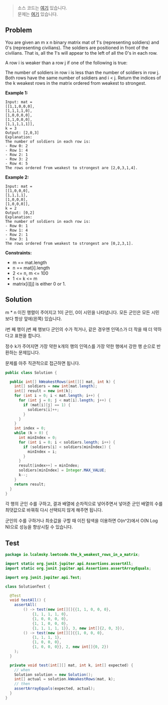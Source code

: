 > 소스 코드는 [여기](https://github.com/lcalmsky/leetcode/blob/master/src/main/java/io/lcalmsky/leetcode/the_k_weakest_rows_in_a_matrix/Solution.java) 있습니다.  
> 문제는 [여기](https://leetcode.com/problems/the-k-weakest-rows-in-a-matrix/) 있습니다.

## Problem

You are given an m x n binary matrix mat of 1's (representing soldiers) and 0's (representing civilians). The soldiers are positioned in front of the civilians. That is, all the 1's will appear to the left of all the 0's in each row.

A row i is weaker than a row j if one of the following is true:

The number of soldiers in row i is less than the number of soldiers in row j.
Both rows have the same number of soldiers and i < j.
Return the indices of the k weakest rows in the matrix ordered from weakest to strongest.

**Example 1:**
```text
Input: mat =
[[1,1,0,0,0],
[1,1,1,1,0],
[1,0,0,0,0],
[1,1,0,0,0],
[1,1,1,1,1]],
k = 3
Output: [2,0,3]
Explanation:
The number of soldiers in each row is:
- Row 0: 2
- Row 1: 4
- Row 2: 1
- Row 3: 2
- Row 4: 5
The rows ordered from weakest to strongest are [2,0,3,1,4].
```  
**Example 2:**
```text
Input: mat =
[[1,0,0,0],
[1,1,1,1],
[1,0,0,0],
[1,0,0,0]],
k = 2
Output: [0,2]
Explanation:
The number of soldiers in each row is:
- Row 0: 1
- Row 1: 4
- Row 2: 1
- Row 3: 1
The rows ordered from weakest to strongest are [0,2,3,1].
```

**Constraints:**

* m == mat.length
* n == mat[i].length
* 2 <= n, m <= 100
* 1 <= k <= m
* matrix[i][j] is either 0 or 1.

## Solution

m * n 이진 행렬이 주어지고 1이 군인, 0이 시민을 나타냅니다. 모든 군인은 모든 시민보다 항상 앞에(왼쪽) 있습니다.

i번 째 행이 j번 째 행보다 군인의 수가 적거나, 같은 경우엔 인덱스가 더 작을 때 더 약하다고 표현을 합니다.

정수 k가 주어지면 가장 약한 k개의 행의 인덱스를 가장 약한 행에서 강한 행 순으로 반환하는 문제입니다.

문제를 아주 직관적으로 접근하면 됩니다.

```java
public class Solution {

  public int[] kWeakestRows(int[][] mat, int k) {
    int[] soldiers = new int[mat.length];
    int[] result = new int[k];
    for (int i = 0; i < mat.length; i++) {
      for (int j = 0; j < mat[i].length; j++) {
        if (mat[i][j] == 1) {
          soldiers[i]++;
        }
      }
    }
    int index = 0;
    while (k > 0) {
      int minIndex = 0;
      for (int i = 0; i < soldiers.length; i++) {
        if (soldiers[i] < soldiers[minIndex]) {
          minIndex = i;
        }
      }
      result[index++] = minIndex;
      soldiers[minIndex] = Integer.MAX_VALUE;
      k--;
    }
    return result;
  }
}
```

각 행의 군인 수를 구하고, 결과 배열에 순차적으로 넣어주면서 넣어준 군인 배열의 수를 최댓값으로 바꿔줘 다시 선택되지 않게 해주면 됩니다.

군인의 수를 구하거나 최솟값을 구할 때 이진 탐색을 이용하면 O(n^2)에서 O(N Log N)으로 성능을 향상시킬 수 있습니다. 

## Test

```java
package io.lcalmsky.leetcode.the_k_weakest_rows_in_a_matrix;

import static org.junit.jupiter.api.Assertions.assertAll;
import static org.junit.jupiter.api.Assertions.assertArrayEquals;

import org.junit.jupiter.api.Test;

class SolutionTest {

  @Test
  void testAll() {
    assertAll(
        () -> test(new int[][]{{1, 1, 0, 0, 0},
            {1, 1, 1, 1, 0},
            {1, 0, 0, 0, 0},
            {1, 1, 0, 0, 0},
            {1, 1, 1, 1, 1}}, 3, new int[]{2, 0, 3}),
        () -> test(new int[][]{{1, 0, 0, 0},
            {1, 1, 1, 1},
            {1, 0, 0, 0},
            {1, 0, 0, 0}}, 2, new int[]{0, 2})
    );
  }

  private void test(int[][] mat, int k, int[] expected) {
    // when
    Solution solution = new Solution();
    int[] actual = solution.kWeakestRows(mat, k);
    // then
    assertArrayEquals(expected, actual);
  }
}
```